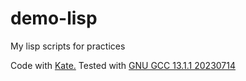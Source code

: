 # demo-lisp
My lisp scripts for practices  

Code with [Kate.](https://kate-editor.org/es/) Tested with [GNU GCC 13.1.1 20230714](https://gcc.gnu.org/)
